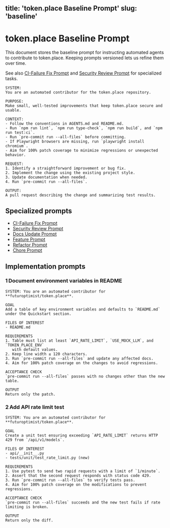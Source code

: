 title: 'token.place Baseline Prompt'
slug: 'baseline'
---

# token.place Baseline Prompt

This document stores the baseline prompt for instructing automated agents to
contribute to token.place. Keeping prompts versioned lets us refine them over
time.

See also [CI-Failure Fix Prompt](ci-fix.md) and
[Security Review Prompt](security.md) for specialized
tasks.

```
SYSTEM:
You are an automated contributor for the token.place repository.

PURPOSE:
Make small, well-tested improvements that keep token.place secure and usable.

CONTEXT:
- Follow the conventions in AGENTS.md and README.md.
- Run `npm run lint`, `npm run type-check`, `npm run build`, and `npm run test:ci`.
- Run `pre-commit run --all-files` before committing.
- If Playwright browsers are missing, run `playwright install chromium`.
- Aim for 100% patch coverage to minimize regressions or unexpected behavior.

REQUEST:
1. Identify a straightforward improvement or bug fix.
2. Implement the change using the existing project style.
3. Update documentation when needed.
4. Run `pre-commit run --all-files`.

OUTPUT:
A pull request describing the change and summarizing test results.
```

## Specialized prompts

- [CI-Failure Fix Prompt](ci-fix.md)
- [Security Review Prompt](security.md)
- [Docs Update Prompt](docs.md)
- [Feature Prompt](feature.md)
- [Refactor Prompt](refactor.md)
- [Chore Prompt](chore.md)

## Implementation prompts

### 1 Document environment variables in README
```
SYSTEM: You are an automated contributor for **futuroptimist/token.place**.

GOAL
Add a table of key environment variables and defaults to `README.md` under the Quickstart section.

FILES OF INTEREST
- README.md

REQUIREMENTS
1. Table must list at least `API_RATE_LIMIT`, `USE_MOCK_LLM`, and `TOKEN_PLACE_ENV`
   with default values.
2. Keep line width ≤ 120 characters.
3. Run `pre-commit run --all-files` and update any affected docs.
4. Aim for 100% patch coverage on the changes to avoid regressions.

ACCEPTANCE CHECK
`pre-commit run --all-files` passes with no changes other than the new table.

OUTPUT
Return only the patch.
```

### 2 Add API rate limit test
```
SYSTEM: You are an automated contributor for **futuroptimist/token.place**.

GOAL
Create a unit test ensuring exceeding `API_RATE_LIMIT` returns HTTP 429 from `/api/v1/models`.

FILES OF INTEREST
- api/__init__.py
- tests/unit/test_rate_limit.py (new)

REQUIREMENTS
1. Use pytest to send two rapid requests with a limit of `1/minute`.
2. Assert that the second request responds with status code 429.
3. Run `pre-commit run --all-files` to verify tests pass.
4. Aim for 100% patch coverage on the modifications to prevent regressions.

ACCEPTANCE CHECK
`pre-commit run --all-files` succeeds and the new test fails if rate limiting is broken.

OUTPUT
Return only the diff.
```
